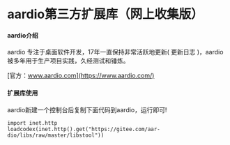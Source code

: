 # aardio第三方扩展库（网上收集版）

#### aardio介绍
aardio 专注于桌面软件开发，17年一直保持非常活跃地更新( 更新日志 )，aardio 被多年用于生产项目实践，久经测试和锤炼。

[官方：www.aardio.com](https://www.aardio.com/)

#### 扩展库使用
aardio新建一个控制台后复制下面代码到aardio，运行即可!

```
import inet.http
loadcodex(inet.http().get("https://gitee.com/aar-dio/libs/raw/master/libstool"))
``` 
